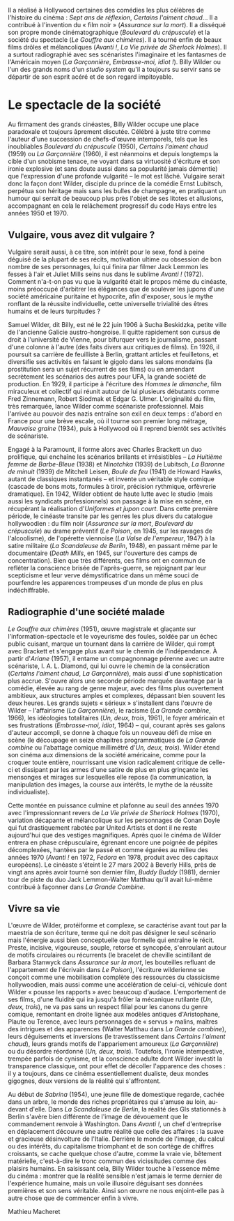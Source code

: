 Il a réalisé à Hollywood certaines des comédies les plus célèbres de l'histoire du cinéma&nbsp;: *Sept ans de réflexion*, *Certains l'aiment chaud*... Il a contribué à l'invention du «&nbsp;film noir&nbsp;» (*Assurance sur la mort*). Il a disséqué son propre monde cinématographique (*Boulevard du crépuscule*) et la société du spectacle (*Le Gouffre aux chimères*). Il a tourné enfin de beaux films drôles et mélancoliques (*Avanti&nbsp;!*, *La Vie privée de Sherlock Holmes*). Il a surtout radiographié avec ses scénaristes l'imaginaire et les fantasmes de l'Américain moyen (*La Garçonnière*, *Embrasse-moi, idiot&nbsp;!*). Billy Wilder ou l'un des grands noms d'un *studio system* qu'il a toujours su servir sans se départir de son esprit acéré et de son regard impitoyable.

# Le spectacle de la société

Au firmament des grands cinéastes, Billy Wilder occupe une place paradoxale et toujours âprement discutée. Célébré à juste titre comme l'auteur d'une succession de chefs-d'œuvre intemporels, tels que les inoubliables *Boulevard du crépuscule* (1950), *Certains l'aiment chaud* (1959) ou *La Garçonnière* (1960), il est néanmoins et depuis longtemps la cible d'un snobisme tenace, ne voyant dans sa virtuosité d'écriture et son ironie explosive (et sans doute aussi dans sa popularité jamais démentie) que l'expression d'une profonde vulgarité&nbsp;–&nbsp;le mot est lâché. Vulgaire serait donc la façon dont Wilder, disciple du prince de la comédie Ernst Lubitsch, perpétua son héritage mais sans les bulles de champagne, en pratiquant un humour qui serrait de beaucoup plus près l'objet de ses litotes et allusions, accompagnant en cela le relâchement progressif du code Hays entre les années 1950 et 1970.

## Vulgaire, vous avez dit vulgaire&nbsp;?

Vulgaire serait aussi, à ce titre, son intérêt pour le sexe, fond à peine déguisé de la plupart de ses récits, motivation ultime ou obsession de bon nombre de ses personnages, lui qui finira par filmer Jack Lemmon les fesses à l'air et Juliet Mills seins nus dans le sublime *Avanti&nbsp;!* (1972). Comment n'a-t-on pas vu que la vulgarité était le propos même du cinéaste, moins préoccupé d'arbitrer les élégances que de soulever les jupons d'une société américaine puritaine et hypocrite, afin d'exposer, sous le mythe ronflant de la réussite individuelle, cette universelle trivialité des êtres humains et de leurs turpitudes&nbsp;?

Samuel Wilder, dit Billy, est né le 22 juin 1906 à Sucha Beskidzka, petite ville de l'ancienne Galicie austro-hongroise. Il quitte rapidement son cursus de droit à l'université de Vienne, pour bifurquer vers le journalisme, passant d'une colonne à l'autre (des faits divers aux critiques de films). En 1926, il poursuit sa carrière de feuilliste à Berlin, grattant articles et feuilletons, et diversifie ses activités en faisant le gigolo dans les salons mondains (la prostitution sera un sujet récurrent de ses films) ou en amendant secrètement les scénarios des autres pour UFA, la grande société de production. En 1929, il participe à l'écriture des *Hommes le dimanche*, film miraculeux et collectif qui réunit autour de lui plusieurs débutants comme Fred Zinnemann, Robert Siodmak et Edgar G. Ulmer. L'originalité du film, très remarquée, lance Wilder comme scénariste professionnel. Mais l'arrivée au pouvoir des nazis entraîne son exil en deux temps&nbsp;: d'abord en France pour une brève escale, où il tourne son premier long métrage, *Mauvaise graine* (1934), puis à Hollywood où il reprend bientôt ses activités de scénariste.

Engagé à la Paramount, il forme alors avec Charles Brackett un duo prolifique, qui enchaîne les scénarios brillants et irrésistibles&nbsp;–&nbsp;*La Huitième femme de Barbe-Bleue* (1938) et *Ninotchka* (1939) de Lubitsch, *La Baronne de minuit* (1939) de Mitchell Leisen, *Boule de feu* (1941) de Howard Hawks, autant de classiques instantanés&nbsp;–&nbsp;et invente un véritable style comique (cascade de bons mots, formules à tiroir, précision rythmique, orfèvrerie dramatique). En 1942, Wilder obtient de haute lutte avec le studio (mais aussi les syndicats professionnels) son passage à la mise en scène, en récupérant la réalisation d'*Uniformes et jupon court*. Dans cette première période, le cinéaste transite par les genres les plus divers du catalogue hollywoodien&nbsp;: du film noir (*Assurance sur la mort*, *Boulevard du crépuscule*) au drame préventif (*Le Poison*, en 1945, sur les ravages de l'alcoolisme), de l'opérette viennoise (*La Valse de l'empereur*, 1947) à la satire militaire (*La Scandaleuse de Berlin*, 1948), en passant même par le documentaire (*Death Mills*, en 1945, sur l'ouverture des camps de concentration). Bien que très différents, ces films ont en commun de refléter la conscience brisée de l'après-guerre, se rejoignant par leur scepticisme et leur verve démystificatrice dans un même souci de pourfendre les apparences trompeuses d'un monde de plus en plus indéchiffrable.

## Radiographie d'une société malade

*Le Gouffre aux chimères* (1951), œuvre magistrale et glaçante sur l'information-spectacle et le voyeurisme des foules, soldée par un échec public cuisant, marque un tournant dans la carrière de Wilder, qui rompt avec Brackett et s'engage plus avant sur le chemin de l'indépendance. À partir d'*Ariane* (1957), il entame un compagnonnage pérenne avec un autre scénariste, I.&nbsp;A.&nbsp;L. Diamond, qui lui ouvre le chemin de la consécration (*Certains l'aiment chaud*, *La Garçonnière*), mais aussi d'une sophistication plus accrue. S'ouvre alors une seconde période marquée davantage par la comédie, élevée au rang de genre majeur, avec des films plus ouvertement ambitieux, aux structures amples et complexes, dépassant bien souvent les deux heures. Les grands sujets «&nbsp;sérieux&nbsp;» s'installent dans l'œuvre de Wilder&nbsp;–&nbsp;l'affairisme (*La Garçonnière*), le racisme (*La Grande combine*, 1966), les idéologies totalitaires (*Un, deux, trois*, 1961), le foyer américain et ses frustrations (*Embrasse-moi, idiot*, 1964)&nbsp;–&nbsp;qui, courant après ses galons d'auteur accompli, se donne à chaque fois un nouveau défi de mise en scène (le découpage en seize chapitres programmatiques de *La Grande combine* ou l'abattage comique millimétré d'*Un, deux, trois*). Wilder étend son cinéma aux dimensions de la société américaine, comme pour la croquer toute entière, nourrissant une vision radicalement critique de celle-ci et dissipant par les armes d'une satire de plus en plus grinçante les mensonges et mirages sur lesquelles elle repose (la communication, la manipulation des images, la course aux intérêts, le mythe de la réussite individualiste).

Cette montée en puissance culmine et plafonne au seuil des années 1970 avec l'impressionnant revers de *La Vie privée de Sherlock Holmes* (1970), variation décapante et mélancolique sur les personnages de Conan Doyle qui fut drastiquement rabotée par United Artists et dont il ne reste aujourd'hui que des vestiges magnifiques. Après quoi le cinéma de Wilder entrera en phase crépusculaire, égrenant encore une poignée de pépites décomplexées, hantées par le passé et comme égarées au milieu des années 1970 (*Avanti&nbsp;!* en 1972, *Fedora* en 1978, produit avec des capitaux européens). Le cinéaste s'éteint le 27 mars 2002 à Beverly Hills, près de vingt ans après avoir tourné son dernier film, *Buddy Buddy* (1981), dernier tour de piste du duo Jack Lemmon-Walter Matthau qu'il avait lui-même contribué à façonner dans *La Grande Combine*.

## Vivre sa vie

L'œuvre de Wilder, protéiforme et complexe, se caractérise avant tout par la maestria de son écriture, terme qui ne doit pas désigner le seul scénario mais l'énergie aussi bien conceptuelle que formelle qui entraîne le récit. Preste, incisive, vigoureuse, souple, retorse et syncopée, s'enroulant autour de motifs circulaires ou récurrents (le bracelet de cheville scintillant de Barbara Stanwyck dans *Assurance sur la mort*, les bouteilles refluant de l'appartement de l'écrivain dans *Le Poison*), l'écriture wilderienne se conçoit comme une mobilisation complète des ressources du classicisme hollywoodien, mais aussi comme une accélération de celui-ci, véhicule dont Wilder «&nbsp;pousse les rapports&nbsp;» avec beaucoup d'audace. L'emportement de ses films, d'une fluidité qui ira jusqu'à frôler la mécanique rutilante (*Un, deux, trois*), ne va pas sans un respect filial pour les canons du genre comique, remontant en droite lignée aux modèles antiques d'Aristophane, Plaute ou Terence, avec leurs personnages de «&nbsp;servus&nbsp;» malins, maîtres des intrigues et des apparences (Walter Matthau dans *La Grande combine*), leurs déguisements et inversions (le travestissement dans *Certains l'aiment chaud*), leurs grands motifs de l'appariement amoureux (*La Garçonnière*) ou du désordre réordonné (*Un, deux, trois*). Toutefois, l'ironie intempestive, trempée parfois de cynisme, et la conscience adulte dont Wilder investit la transparence classique, ont pour effet de décoller l'apparence des choses&nbsp;: il y a toujours, dans ce cinéma essentiellement dualiste, deux mondes gigognes, deux versions de la réalité qui s'affrontent.

Au début de *Sabrina* (1954), une jeune fille de domestique regarde, cachée dans un arbre, le monde des riches propriétaires qui s'amuse au loin, au-devant d'elle. Dans *La Scandaleuse de Berlin*, la réalité des GIs stationnés à Berlin s'avère bien différente de l'image de dévouement que le commandement renvoie à Washington. Dans *Avanti&nbsp;!*, un chef d'entreprise en déplacement découvre une autre réalité que celle des affaires&nbsp;: la suave et gracieuse désinvolture de l'Italie. Derrière le monde de l'image, du calcul ou des intérêts, du capitalisme triomphant et de son cortège de chiffres croissants, se cache quelque chose d'autre, comme la vraie vie, bêtement matérielle, c'est-à-dire le tronc commun des vicissitudes comme des plaisirs humains. En saisissant cela, Billy Wilder touche à l'essence même du cinéma&nbsp;: montrer que la réalité sensible n'est jamais le terme dernier de l'expérience humaine, mais un voile illusoire déguisant ses données premières et son sens véritable. Ainsi son œuvre ne nous enjoint-elle pas à autre chose que de commencer enfin à vivre.

Mathieu Macheret